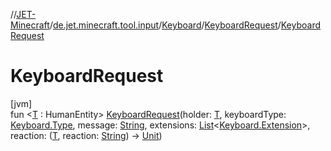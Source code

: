 //[JET-Minecraft](../../../../index.md)/[de.jet.minecraft.tool.input](../../index.md)/[Keyboard](../index.md)/[KeyboardRequest](index.md)/[KeyboardRequest](-keyboard-request.md)

# KeyboardRequest

[jvm]\
fun &lt;[T](index.md) : HumanEntity&gt; [KeyboardRequest](-keyboard-request.md)(holder: [T](index.md), keyboardType: [Keyboard.Type](../-type/index.md), message: [String](https://kotlinlang.org/api/latest/jvm/stdlib/kotlin/-string/index.html), extensions: [List](https://kotlinlang.org/api/latest/jvm/stdlib/kotlin.collections/-list/index.html)&lt;[Keyboard.Extension](../-extension/index.md)&gt;, reaction: ([T](index.md), reaction: [String](https://kotlinlang.org/api/latest/jvm/stdlib/kotlin/-string/index.html)) -&gt; [Unit](https://kotlinlang.org/api/latest/jvm/stdlib/kotlin/-unit/index.html))
